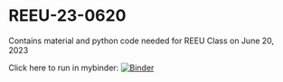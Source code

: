 # REEU-23-0620

Contains material and python code needed for REEU Class on June 20, 2023

Click here to run in mybinder:
[![Binder](https://mybinder.org/badge_logo.svg)](https://mybinder.org/v2/gh/jvkrogmeier/REEU-23-0620/HEAD)
